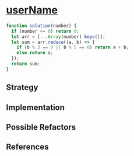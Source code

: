# [userName](https://www.codewars.com/users/cakeller43)

```js
function solution(number) {
  if (number <= 0) return 0;
  let arr = [...Array(number).keys()];
  let sum = arr.reduce((a, b) => {
    if (b % 3 == 0 || b % 5 == 0) return a + b;
    else return a;
  });
  return sum;
}
```

## Strategy

<!--
  Describe what strategy they used to pass this challenge.
  Careful! your strategy description should not mention
    the code they wrote to solve the challenge.

  Practice describing their strategy at a higher level:
  a simple way to understand strategy is to think of the important steps
  between the argument values and the return values.

  For example if they use a `for` loop
  you won't mention that `i` was incremented,
  but you might mention how the final result changes at each iteration.
-->

## Implementation

<!--
  Describe the solution written by this user.
  How did they use JS to implement their strategy?
  What language features did they use?
  What decisions do you think they made and why?
-->

## Possible Refactors

<!--
  List a couple changes you could make in their code without changing their strategy.
  For example:
    `while` loops and `for` loops can often be interchanged.
    `if else`, `switch case` and `_ ? _ : _` can sometimes be interchanged.

  You don't need to actually rewrite the function.
  The goal of this section is that you exploring different JS language features
  and think of different ways to implement the same strategy.
-->

## References

<!--
  links that helped you to understand this solution or to think of possible refactors
-->
